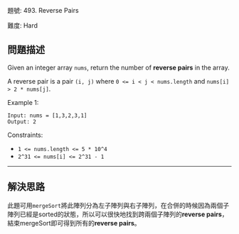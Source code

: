 題號: 493. Reverse Pairs

難度: Hard

## 問題描述

Given an integer array `nums`, return the number of **reverse pairs** in the array.

A reverse pair is a pair `(i, j)` where `0 <= i < j < nums.length` and `nums[i] > 2 * nums[j]`.

Example 1:

```
Input: nums = [1,3,2,3,1]
Output: 2
```

Constraints:

- `1 <= nums.length <= 5 * 10^4`
- `2^31 <= nums[i] <= 2^31 - 1`



---
## 解決思路

此題可用`mergeSort`將此陣列分為左子陣列與右子陣列，在合併的時候因為兩個子陣列已經是sorted的狀態，所以可以很快地找到跨兩個子陣列的**reverse pairs**，結束mergeSort即可得到所有的**reverse pairs**。
